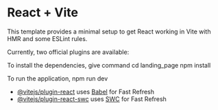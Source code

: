 # React + Vite

This template provides a minimal setup to get React working in Vite with HMR and some ESLint rules.

Currently, two official plugins are available:

To install the dependencies, give command
cd landing_page
npm install

To run the application,
npm run dev

- [@vitejs/plugin-react](https://github.com/vitejs/vite-plugin-react/blob/main/packages/plugin-react/README.md) uses [Babel](https://babeljs.io/) for Fast Refresh
- [@vitejs/plugin-react-swc](https://github.com/vitejs/vite-plugin-react-swc) uses [SWC](https://swc.rs/) for Fast Refresh

